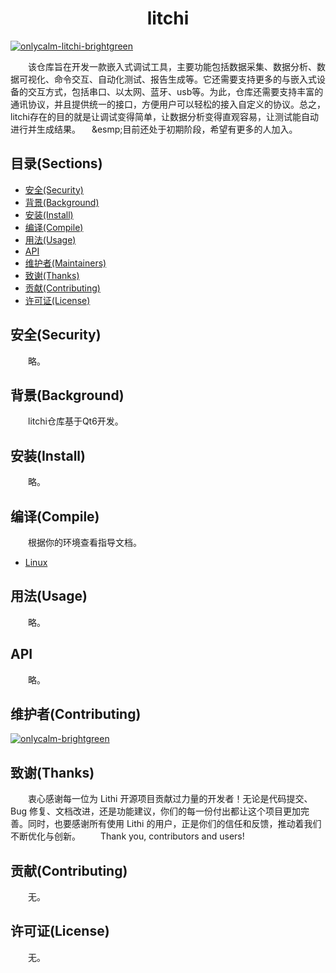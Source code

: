 # <center>litchi</center>

[![onlycalm-litchi-brightgreen](https://img.shields.io/badge/onlycalm-litchi-brightgreen?style=plastic&logo=appveyor "onlycalm/litchi")](https://github.com/onlycalm/litchi)

&emsp;&emsp;该仓库旨在开发一款嵌入式调试工具，主要功能包括数据采集、数据分析、数据可视化、命令交互、自动化测试、报告生成等。它还需要支持更多的与嵌入式设备的交互方式，包括串口、以太网、蓝牙、usb等。为此，仓库还需要支持丰富的通讯协议，并且提供统一的接口，方便用户可以轻松的接入自定义的协议。总之，litchi存在的目的就是让调试变得简单，让数据分析变得直观容易，让测试能自动进行并生成结果。
&emsp;&esmp;目前还处于初期阶段，希望有更多的人加入。

## 目录(Sections)

- [安全(Security)](#安全(Security))
- [背景(Background)](#背景(Background))
- [安装(Install)](#安装(Install))
- [编译(Compile)](#编译(Compile))
- [用法(Usage)](#用法(Usage))
- [API](#API)
- [维护者(Maintainers)](#维护者(Maintainers))
- [致谢(Thanks)](#致谢(Thanks))
- [贡献(Contributing)](#贡献(Contributing))
- [许可证(License)](#许可证(License))

## 安全(Security)
&emsp;&emsp;略。

## 背景(Background)
&emsp;&emsp;litchi仓库基于Qt6开发。

## 安装(Install)
&emsp;&emsp;略。

## 编译(Compile)
&emsp;&emsp;根据你的环境查看指导文档。

* [Linux](https://github.com/onlycalm/litchi/wiki/Linux "Linux环境编译源码")

## 用法(Usage)
&emsp;&emsp;略。

## API
&emsp;&emsp;略。

## 维护者(Contributing)

[![onlycalm-brightgreen](https://img.shields.io/badge/onlycalm-brightgreen "onlycalm-brightgreen")](https://github.com/onlycalm)

## 致谢(Thanks)
&emsp;&emsp;衷心感谢每一位为 Lithi 开源项目贡献过力量的开发者！无论是代码提交、Bug 修复、文档改进，还是功能建议，你们的每一份付出都让这个项目更加完善。同时，也要感谢所有使用 Lithi 的用户，正是你们的信任和反馈，推动着我们不断优化与创新。
&emsp;&emsp;Thank you, contributors and users!

## 贡献(Contributing)
&emsp;&emsp;无。

## 许可证(License)
&emsp;&emsp;无。
